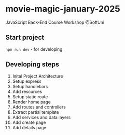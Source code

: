 # movie-magic-january-2025
JavaScript Back-End Course Workshop @SoftUni

## Start project
`npm run dev` - for developing

## Developing steps
1. Inital Project Architecture
2. Setup express
3. Setup handlebars
4. Add resources
5. Setup static route
6. Render home page
7. Add routes and controllers
8. Extract partial template
9. Add services and data layers
10. Add create page
11. Add details page